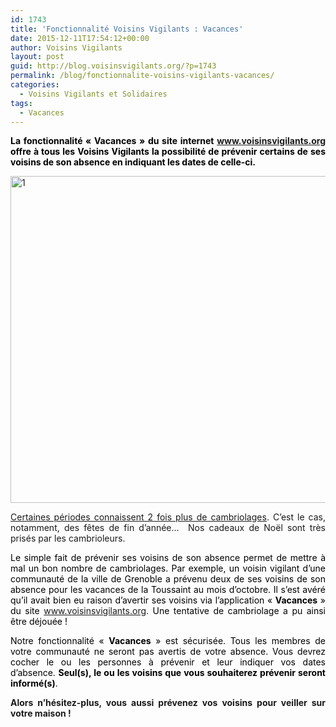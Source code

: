 ```yaml
---
id: 1743
title: 'Fonctionnalité Voisins Vigilants : Vacances'
date: 2015-12-11T17:54:12+00:00
author: Voisins Vigilants
layout: post
guid: http://blog.voisinsvigilants.org/?p=1743
permalink: /blog/fonctionnalite-voisins-vigilants-vacances/
categories:
  - Voisins Vigilants et Solidaires
tags:
  - Vacances
---
```

<p style="text-align: justify;">
  <strong><span style="color: #000000;">La fonctionnalité &laquo;&nbsp;Vacances&nbsp;&raquo; du site internet</span> <a href="http://www.voisinsvigilants.org">www.voisinsvigilants.org</a> <span style="color: #000000;">offre à tous les Voisins Vigilants la possibilité de prévenir certains de ses voisins de son absence en indiquant les dates de celle-ci. </span></strong>
</p>

<p style="text-align: justify;">
  <a href="http://blog.voisinsvigilants.org/wp-content/uploads/2015/11/1.jpg"><img class="aligncenter size-full wp-image-1757" src="http://blog.voisinsvigilants.org/wp-content/uploads/2015/11/1.jpg" alt="1" width="921" height="523" /></a>
</p>

<p style="text-align: justify;">
  <a href="http://blog.voisinsvigilants.org/securite/2015/12/09/les-periodes-propices-aux-cambriolages/">Certaines périodes connaissent 2 fois plus de cambriolages</a>. C&rsquo;est le cas, notamment, des fêtes de fin d&rsquo;année&#8230;  Nos cadeaux de Noël sont très prisés par les cambrioleurs.
</p>

<p style="text-align: justify;">
  <span style="color: #000000;">Le simple fait de prévenir ses voisins de son absence permet de mettre à mal un bon nombre de cambriolages. </span><span style="color: #000000;">Par exemple, un voisin vigilant d&rsquo;une communauté de la ville de Grenoble a prévenu deux de ses voisins de son absence pour les vacances de la Toussaint au mois d&rsquo;octobre. Il s&rsquo;est avéré qu&rsquo;il avait bien eu raison d&rsquo;avertir ses voisins via l&rsquo;application &laquo;&nbsp;<strong>Vacances</strong>&nbsp;&raquo; du site</span> <a href="http://www.voisinsvigilants.org">www.voisinsvigilants.org</a>.<span style="color: #000000;"> Une tentative de cambriolage a pu ainsi être déjouée !</span>
</p>

<p style="text-align: justify;">
  <span style="color: #000000;">Notre fonctionnalité &laquo;&nbsp;<strong>Vacances</strong>&nbsp;&raquo; est sécurisée. Tous les membres de votre communauté ne seront pas avertis de votre absence. Vous devrez cocher le ou les personnes à prévenir et leur indiquer vos dates d&rsquo;absence. <strong>Seul(s), le ou les voisins que vous souhaiterez prévenir seront informé(s)</strong>.</span>
</p>

<p style="text-align: justify;">
  <strong>Alors n&rsquo;hésitez-plus, vous aussi prévenez vos voisins pour veiller sur votre maison !</strong>
</p>
